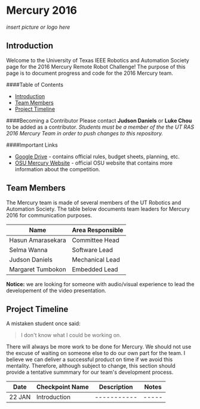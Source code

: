 # Mercury 2016
_insert picture or logo here_

## Introduction
Welcome to the University of Texas IEEE Robotics and Automation Society page for the 2016 Mercury Remote Robot Challenge!
The purpose of this page is to document progress and code for the 2016 Mercury team.

####Table of Contents
* [Introduction](#introduction)
* [Team Members](#team-members)
* [Project Timeline](#project-timeline)

####Becoming a Contributor
Please contact __Judson Daniels__ or __Luke Chou__ to be added as a contributor. _Students must be a member of the the UT RAS 2016 Mercury Team in order to push changes to this repository._ 

####Important Links

* [Google Drive]( https://drive.google.com/folderview?id=0B1K3QXwfZ4aoUG10X3B3WUM3NjQ&usp=sharing) - contains official rules, budget sheets, planning, etc. 
* [OSU Mercury Website](https://mercury.okstate.edu/) - official OSU website that contains more information about the competition.

## Team Members

The Mercury team is made of several members of the UT Robotics and Automation Society. The table below documents team leaders for Mercury 2016 for communication purposes.

| Name              | Area Responsible | 
| ----------------- | ---------------- |
| Hasun Amarasekara | Committee Head   | 
| Selma Wanna       | Software Lead    |
| Judson Daniels    | Mechanical Lead  |
| Margaret Tumbokon | Embedded Lead    |


__Notice:__ we are looking for someone with audio/visual experience to lead the developement of the video presentation.

## Project Timeline
 
A mistaken student once said:

> I don't know what I could be working on.

There will always be more work to be done for Mercury. We should not use the excuse of waiting on someone else to do our own part for the team. I believe we can deliver a successful product on time if we avoid this mentality. Therefore, although subject to change, this section should provide a tentative summmary for our team's development process.

| Date   | Checkpoint Name | Description | Notes |
| ------ | --------------- | ----------- | ----- |
| 22 JAN | Introduction    | ----------- | ----- |